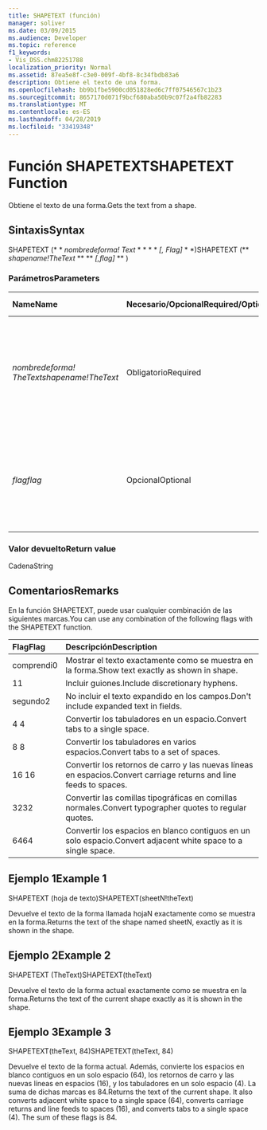 ```yaml
---
title: SHAPETEXT (función)
manager: soliver
ms.date: 03/09/2015
ms.audience: Developer
ms.topic: reference
f1_keywords:
- Vis_DSS.chm82251788
localization_priority: Normal
ms.assetid: 87ea5e8f-c3e0-009f-4bf8-8c34fbdb83a6
description: Obtiene el texto de una forma.
ms.openlocfilehash: bb9b1fbe5900cd051828ed6c7ff07546567c1b23
ms.sourcegitcommit: 8657170d071f9bcf680aba50b9c07f2a4fb82283
ms.translationtype: MT
ms.contentlocale: es-ES
ms.lasthandoff: 04/28/2019
ms.locfileid: "33419348"
---
```

# <a name="shapetext-function"></a><span data-ttu-id="6baf1-103">Función SHAPETEXT</span><span class="sxs-lookup"><span data-stu-id="6baf1-103">SHAPETEXT Function</span></span>

<span data-ttu-id="6baf1-104">Obtiene el texto de una forma.</span><span class="sxs-lookup"><span data-stu-id="6baf1-104">Gets the text from a shape.</span></span> 
  
## <a name="syntax"></a><span data-ttu-id="6baf1-105">Sintaxis</span><span class="sxs-lookup"><span data-stu-id="6baf1-105">Syntax</span></span>

<span data-ttu-id="6baf1-106">SHAPETEXT (\* \* *nombredeforma! Text* \* \* \* \* *[, Flag]* \* \*)</span><span class="sxs-lookup"><span data-stu-id="6baf1-106">SHAPETEXT (\*\* *shapename!TheText* \*\* \*\* *[,flag]* \*\* )</span></span> 
  
### <a name="parameters"></a><span data-ttu-id="6baf1-107">Parámetros</span><span class="sxs-lookup"><span data-stu-id="6baf1-107">Parameters</span></span>

|<span data-ttu-id="6baf1-108">**Name**</span><span class="sxs-lookup"><span data-stu-id="6baf1-108">**Name**</span></span>|<span data-ttu-id="6baf1-109">**Necesario/Opcional**</span><span class="sxs-lookup"><span data-stu-id="6baf1-109">**Required/Optional**</span></span>|<span data-ttu-id="6baf1-110">**Tipo de datos**</span><span class="sxs-lookup"><span data-stu-id="6baf1-110">**Data Type**</span></span>|<span data-ttu-id="6baf1-111">**Descripción**</span><span class="sxs-lookup"><span data-stu-id="6baf1-111">**Description**</span></span>|
|:-----|:-----|:-----|:-----|
| <span data-ttu-id="6baf1-112">_nombredeforma! TheText_</span><span class="sxs-lookup"><span data-stu-id="6baf1-112">_shapename!TheText_</span></span> <br/> |<span data-ttu-id="6baf1-113">Obligatorio</span><span class="sxs-lookup"><span data-stu-id="6baf1-113">Required</span></span>  <br/> ||<span data-ttu-id="6baf1-114">Una referencia a la celda llamada TheText de la forma de destino.</span><span class="sxs-lookup"><span data-stu-id="6baf1-114">A reference to the cell named TheText in the target shape.</span></span>  <span data-ttu-id="6baf1-115">_Nombredeforma!_</span><span class="sxs-lookup"><span data-stu-id="6baf1-115">_Shapename!_</span></span> <span data-ttu-id="6baf1-116">es el nombre de la forma desde la que desea recuperar el texto.</span><span class="sxs-lookup"><span data-stu-id="6baf1-116">is the name of the shape from which you want to retrieve the text.</span></span>  <br/> |
| <span data-ttu-id="6baf1-117">_flag_</span><span class="sxs-lookup"><span data-stu-id="6baf1-117">_flag_</span></span> <br/> |<span data-ttu-id="6baf1-118">Opcional</span><span class="sxs-lookup"><span data-stu-id="6baf1-118">Optional</span></span>  <br/> |<span data-ttu-id="6baf1-119">**Numérico**</span><span class="sxs-lookup"><span data-stu-id="6baf1-119">**Numeric**</span></span> <br/> |<span data-ttu-id="6baf1-120">Un bit que especifica el formato del texto.</span><span class="sxs-lookup"><span data-stu-id="6baf1-120">A bit that specifies the format of the text.</span></span> <span data-ttu-id="6baf1-121">La marca predeterminada (0) muestra el texto exactamente como se muestra en la forma.</span><span class="sxs-lookup"><span data-stu-id="6baf1-121">The default flag (0) shows the text exactly as it is shown in the shape.</span></span>  <br/> |
   
### <a name="return-value"></a><span data-ttu-id="6baf1-122">Valor devuelto</span><span class="sxs-lookup"><span data-stu-id="6baf1-122">Return value</span></span>

<span data-ttu-id="6baf1-123">Cadena</span><span class="sxs-lookup"><span data-stu-id="6baf1-123">String</span></span>
  
## <a name="remarks"></a><span data-ttu-id="6baf1-124">Comentarios</span><span class="sxs-lookup"><span data-stu-id="6baf1-124">Remarks</span></span>

<span data-ttu-id="6baf1-125">En la función SHAPETEXT, puede usar cualquier combinación de las siguientes marcas.</span><span class="sxs-lookup"><span data-stu-id="6baf1-125">You can use any combination of the following flags with the SHAPETEXT function.</span></span>
  
|<span data-ttu-id="6baf1-126">**Flag**</span><span class="sxs-lookup"><span data-stu-id="6baf1-126">**Flag**</span></span>|<span data-ttu-id="6baf1-127">**Descripción**</span><span class="sxs-lookup"><span data-stu-id="6baf1-127">**Description**</span></span>|
|:-----|:-----|
|<span data-ttu-id="6baf1-128">comprendi</span><span class="sxs-lookup"><span data-stu-id="6baf1-128">0</span></span>  <br/> |<span data-ttu-id="6baf1-129">Mostrar el texto exactamente como se muestra en la forma.</span><span class="sxs-lookup"><span data-stu-id="6baf1-129">Show text exactly as shown in shape.</span></span>  <br/> |
|<span data-ttu-id="6baf1-130">1</span><span class="sxs-lookup"><span data-stu-id="6baf1-130">1</span></span>  <br/> |<span data-ttu-id="6baf1-131">Incluir guiones.</span><span class="sxs-lookup"><span data-stu-id="6baf1-131">Include discretionary hyphens.</span></span>  <br/> |
|<span data-ttu-id="6baf1-132">segundo</span><span class="sxs-lookup"><span data-stu-id="6baf1-132">2</span></span>  <br/> |<span data-ttu-id="6baf1-133">No incluir el texto expandido en los campos.</span><span class="sxs-lookup"><span data-stu-id="6baf1-133">Don't include expanded text in fields.</span></span>  <br/> |
|<span data-ttu-id="6baf1-134">4 </span><span class="sxs-lookup"><span data-stu-id="6baf1-134">4</span></span>  <br/> |<span data-ttu-id="6baf1-135">Convertir los tabuladores en un espacio.</span><span class="sxs-lookup"><span data-stu-id="6baf1-135">Convert tabs to a single space.</span></span>  <br/> |
|<span data-ttu-id="6baf1-136">8 </span><span class="sxs-lookup"><span data-stu-id="6baf1-136">8</span></span>  <br/> |<span data-ttu-id="6baf1-137">Convertir los tabuladores en varios espacios.</span><span class="sxs-lookup"><span data-stu-id="6baf1-137">Convert tabs to a set of spaces.</span></span>  <br/> |
|<span data-ttu-id="6baf1-138">16 </span><span class="sxs-lookup"><span data-stu-id="6baf1-138">16</span></span>  <br/> |<span data-ttu-id="6baf1-139">Convertir los retornos de carro y las nuevas líneas en espacios.</span><span class="sxs-lookup"><span data-stu-id="6baf1-139">Convert carriage returns and line feeds to spaces.</span></span>  <br/> |
|<span data-ttu-id="6baf1-140">32</span><span class="sxs-lookup"><span data-stu-id="6baf1-140">32</span></span>  <br/> |<span data-ttu-id="6baf1-141">Convertir las comillas tipográficas en comillas normales.</span><span class="sxs-lookup"><span data-stu-id="6baf1-141">Convert typographer quotes to regular quotes.</span></span>  <br/> |
|<span data-ttu-id="6baf1-142">64</span><span class="sxs-lookup"><span data-stu-id="6baf1-142">64</span></span>  <br/> |<span data-ttu-id="6baf1-143">Convertir los espacios en blanco contiguos en un solo espacio.</span><span class="sxs-lookup"><span data-stu-id="6baf1-143">Convert adjacent white space to a single space.</span></span>  <br/> |
   
## <a name="example-1"></a><span data-ttu-id="6baf1-144">Ejemplo 1</span><span class="sxs-lookup"><span data-stu-id="6baf1-144">Example 1</span></span>

<span data-ttu-id="6baf1-145">SHAPETEXT (hoja de texto)</span><span class="sxs-lookup"><span data-stu-id="6baf1-145">SHAPETEXT(sheetN!theText)</span></span>
  
<span data-ttu-id="6baf1-146">Devuelve el texto de la forma llamada hojaN exactamente como se muestra en la forma.</span><span class="sxs-lookup"><span data-stu-id="6baf1-146">Returns the text of the shape named sheetN, exactly as it is shown in the shape.</span></span>
  
## <a name="example-2"></a><span data-ttu-id="6baf1-147">Ejemplo 2</span><span class="sxs-lookup"><span data-stu-id="6baf1-147">Example 2</span></span>

<span data-ttu-id="6baf1-148">SHAPETEXT (TheText)</span><span class="sxs-lookup"><span data-stu-id="6baf1-148">SHAPETEXT(theText)</span></span>
  
<span data-ttu-id="6baf1-149">Devuelve el texto de la forma actual exactamente como se muestra en la forma.</span><span class="sxs-lookup"><span data-stu-id="6baf1-149">Returns the text of the current shape exactly as it is shown in the shape.</span></span>
  
## <a name="example-3"></a><span data-ttu-id="6baf1-150">Ejemplo 3</span><span class="sxs-lookup"><span data-stu-id="6baf1-150">Example 3</span></span>

<span data-ttu-id="6baf1-151">SHAPETEXT(theText, 84)</span><span class="sxs-lookup"><span data-stu-id="6baf1-151">SHAPETEXT(theText, 84)</span></span>
  
<span data-ttu-id="6baf1-p103">Devuelve el texto de la forma actual. Además, convierte los espacios en blanco contiguos en un solo espacio (64), los retornos de carro y las nuevas líneas en espacios (16), y los tabuladores en un solo espacio (4). La suma de dichas marcas es 84.</span><span class="sxs-lookup"><span data-stu-id="6baf1-p103">Returns the text of the current shape. It also converts adjacent white space to a single space (64), converts carriage returns and line feeds to spaces (16), and converts tabs to a single space (4). The sum of these flags is 84.</span></span>
  

